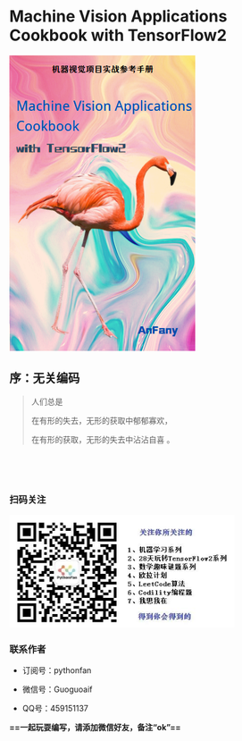 #  Machine Vision Applications Cookbook with TensorFlow2

![](figure\00.png)

## 序：无关编码



> 人们总是
>
> 在有形的失去，无形的获取中郁郁寡欢，
>
> 在有形的获取，无形的失去中沾沾自喜 。

​                                   





​                                                                   



### 扫码关注

<img src="figure/0.jpg" style="zoom:80%;" />

### 联系作者

+ 订阅号：pythonfan

+ 微信号：Guoguoaif

+ QQ号：459151137



**==一起玩耍编写，请添加微信好友，备注“ok”==**





